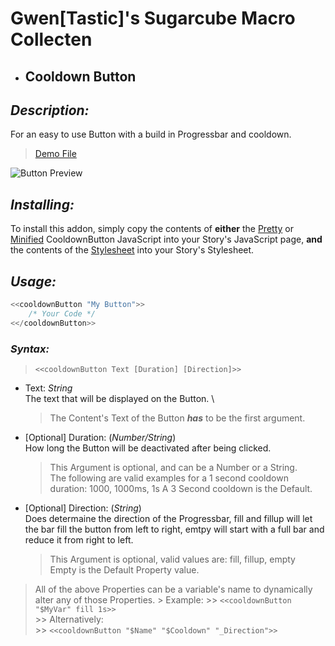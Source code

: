 # Gwen[Tastic]'s Sugarcube Macro Collecten

* ## Cooldown Button
## *Description:*
 For an easy to use Button with a build in Progressbar and cooldown.
> [Demo File](https://github.com/GwenTastic/Custom-Macros-for-Sugarcube/tree/master/Demos "Demo File")

![Button Preview](https://i.imgur.com/EvAkmbr.gif "Button Preview")

## *Installing:*
 To install this addon, simply copy the contents of __either__ the [Pretty](https://github.com/GwenTastic/Custom-Macros-for-Sugarcube/blob/master/Scripts/CooldownButton.js "Pretty") or [Minified](https://github.com/GwenTastic/Custom-Macros-for-Sugarcube/blob/master/Scripts/minified/CooldownButton.minified.js "Minified") CooldownButton JavaScript into your Story's JavaScript page, __and__ the contents of the [Stylesheet](https://github.com/GwenTastic/Custom-Macros-for-Sugarcube/blob/master/Scripts/CooldownButton.css "Stylesheet") into your Story's Stylesheet.

## *Usage:*
```js
<<cooldownButton "My Button">>
    /* Your Code */
<</cooldownButton>>
```
### *Syntax:*
> `<<cooldownButton Text [Duration] [Direction]>>`
 * Text: *String* \
    The text that will be displayed on the Button. \
    > The Content's Text of the Button _**has**_ to be the first argument.
 * [Optional] Duration: (*Number/String*) \
    How long the Button will be deactivated after being clicked.
    >  This Argument is optional, and can be a Number or a String. \
        The following are valid examples for a 1 second cooldown duration: 1000, 1000ms, 1s
        A 3 Second cooldown is the Default.

 * [Optional] Direction: (*String*)  \
    Does determaine the direction of the Progressbar, fill and fillup will let the bar fill the button from left to right, emtpy will start with a full bar and reduce it from right to left.
    > This Argument is optional, valid values are: fill, fillup, empty \
     Empty is the Default Property value.
> All of the above Properties can be a variable's name to dynamically alter any of those Properties.
    > Example:
    >> `<<cooldownButton "$MyVar" fill 1s>>` \
    >> Alternatively: \
    >>  `<<cooldownButton "$Name" "$Cooldown" "_Direction">>`
